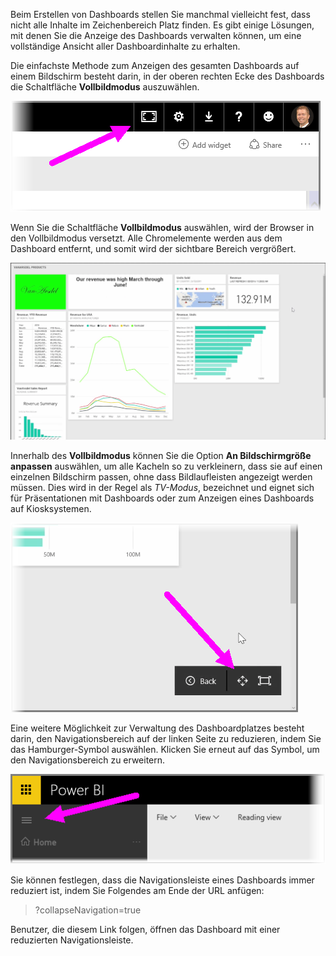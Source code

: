 Beim Erstellen von Dashboards stellen Sie manchmal vielleicht fest, dass nicht alle Inhalte im Zeichenbereich Platz finden. Es gibt einige Lösungen, mit denen Sie die Anzeige des Dashboards verwalten können, um eine vollständige Ansicht aller Dashboardinhalte zu erhalten.

Die einfachste Methode zum Anzeigen des gesamten Dashboards auf einem Bildschirm besteht darin, in der oberen rechten Ecke des Dashboards die Schaltfläche **Vollbildmodus** auszuwählen.

![](media/4-4e-get-more-dashboard-space/4-4e_1.png)

Wenn Sie die Schaltfläche **Vollbildmodus** auswählen, wird der Browser in den Vollbildmodus versetzt. Alle Chromelemente werden aus dem Dashboard entfernt, und somit wird der sichtbare Bereich vergrößert.

![](media/4-4e-get-more-dashboard-space/4-4e_2.png)

Innerhalb des **Vollbildmodus** können Sie die Option **An Bildschirmgröße anpassen** auswählen, um alle Kacheln so zu verkleinern, dass sie auf einen einzelnen Bildschirm passen, ohne dass Bildlaufleisten angezeigt werden müssen. Dies wird in der Regel als *TV-Modus*, bezeichnet und eignet sich für Präsentationen mit Dashboards oder zum Anzeigen eines Dashboards auf Kiosksystemen.

![](media/4-4e-get-more-dashboard-space/4-4e_3.png)

Eine weitere Möglichkeit zur Verwaltung des Dashboardplatzes besteht darin, den Navigationsbereich auf der linken Seite zu reduzieren, indem Sie das Hamburger-Symbol auswählen. Klicken Sie erneut auf das Symbol, um den Navigationsbereich zu erweitern.

![](media/4-4e-get-more-dashboard-space/4-4e_4.png)

Sie können festlegen, dass die Navigationsleiste eines Dashboards immer reduziert ist, indem Sie Folgendes am Ende der URL anfügen:

> ?collapseNavigation=true
> 
> 

Benutzer, die diesem Link folgen, öffnen das Dashboard mit einer reduzierten Navigationsleiste.

